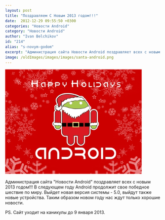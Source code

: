 ```yaml
---
layout: post
title: "Поздравляем С Новым 2013 годом!!!"
date:  2012-12-29 09:55:50 +0300
categories: "Новости Android"
category: "Новости Android"
author: "Ivan Belchikov"
id: "214"
alias: "s-novym-godom"
excerpt: "Администрация сайта Новости Android поздравляет всех с новым 2013 годом!!! В следующем году Android продолжит свое победное шествие по миру. Выйдет новая версия системы - 5.0, выйдут также новые устройства. Таким образом новом году нас ждут только хорошие новости.PS. Сайт уходит на каникулы до 9 января 2013. "
image: /oldImages/images/images/santa-android.png
---
```

<img src="/oldImages/images/images/santa-android.png" alt="" />

Администрация сайта "Новости Android" поздравляет всех с новым 2013 годом!!! В следующем году Android продолжит свое победное шествие по миру. Выйдет новая версия системы - 5.0, выйдут также новые устройства. Таким образом новом году нас ждут только хорошие новости.

PS. Сайт уходит на каникулы до 9 января 2013. 
